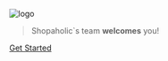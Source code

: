 ![logo](./../themes/lovata/assets/img/man.svg)

> Shopaholic`s team **welcomes** you!

[Get Started](home.md)
